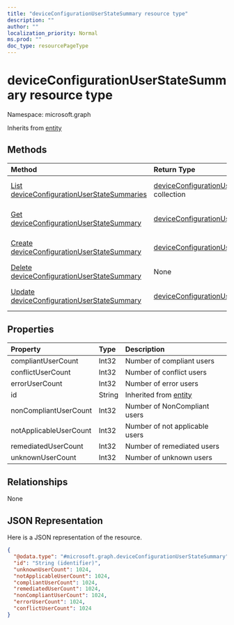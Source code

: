 ```yaml
---
title: "deviceConfigurationUserStateSummary resource type"
description: ""
author: ""
localization_priority: Normal
ms.prod: ""
doc_type: resourcePageType
---
```


# deviceConfigurationUserStateSummary resource type


Namespace: microsoft.graph




Inherits from [entity](../resources/entity.md)

## Methods
|Method|Return Type|Description|
|:---|:---|:---|
|[List deviceConfigurationUserStateSummaries](../api/deviceconfigurationuserstatesummary-list.md)|[deviceConfigurationUserStateSummary](../resources/deviceconfigurationuserstatesummary.md) collection|List properties and relationships of the [deviceConfigurationUserStateSummary](../resources/deviceconfigurationuserstatesummary.md) objects.|
|[Get deviceConfigurationUserStateSummary](../api/deviceconfigurationuserstatesummary-get.md)|[deviceConfigurationUserStateSummary](../resources/deviceconfigurationuserstatesummary.md)|Read properties and relationships of the [deviceConfigurationUserStateSummary](../resources/deviceconfigurationuserstatesummary.md) object.|
|[Create deviceConfigurationUserStateSummary](../api/deviceconfigurationuserstatesummary-create.md)|[deviceConfigurationUserStateSummary](../resources/deviceconfigurationuserstatesummary.md)|Create a new [deviceConfigurationUserStateSummary](../resources/deviceconfigurationuserstatesummary.md) object.|
|[Delete deviceConfigurationUserStateSummary](../api/deviceconfigurationuserstatesummary-delete.md)|None|Deletes a [deviceConfigurationUserStateSummary](../resources/deviceconfigurationuserstatesummary.md).|
|[Update deviceConfigurationUserStateSummary](../api/deviceconfigurationuserstatesummary-update.md)|[deviceConfigurationUserStateSummary](../resources/deviceconfigurationuserstatesummary.md)|Update the properties of a [deviceConfigurationUserStateSummary](../resources/deviceconfigurationuserstatesummary.md) object.|

## Properties
|Property|Type|Description|
|:---|:---|:---|
|compliantUserCount|Int32|Number of compliant users|
|conflictUserCount|Int32|Number of conflict users|
|errorUserCount|Int32|Number of error users|
|id|String| Inherited from [entity](../resources/entity.md)|
|nonCompliantUserCount|Int32|Number of NonCompliant users|
|notApplicableUserCount|Int32|Number of not applicable users|
|remediatedUserCount|Int32|Number of remediated users|
|unknownUserCount|Int32|Number of unknown users|

## Relationships
None

## JSON Representation
Here is a JSON representation of the resource.
<!-- {
  "blockType": "resource",
  "keyProperty": "id",
  "@odata.type": "microsoft.graph.deviceConfigurationUserStateSummary",
  "baseType": "microsoft.graph.entity",
  "openType": false
}
-->
``` json
{
  "@odata.type": "#microsoft.graph.deviceConfigurationUserStateSummary",
  "id": "String (identifier)",
  "unknownUserCount": 1024,
  "notApplicableUserCount": 1024,
  "compliantUserCount": 1024,
  "remediatedUserCount": 1024,
  "nonCompliantUserCount": 1024,
  "errorUserCount": 1024,
  "conflictUserCount": 1024
}
```

